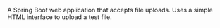 A Spring Boot web application that accepts file uploads. Uses a simple HTML interface to upload a test file.
